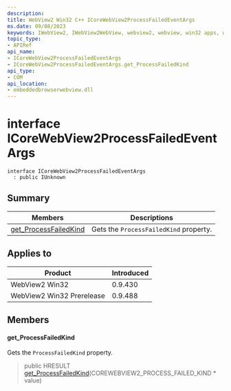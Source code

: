 ```yaml
---
description: 
title: WebView2 Win32 C++ ICoreWebView2ProcessFailedEventArgs
ms.date: 09/08/2023
keywords: IWebView2, IWebView2WebView, webview2, webview, win32 apps, win32, edge, ICoreWebView2, ICoreWebView2Controller, browser control, edge html, ICoreWebView2ProcessFailedEventArgs
topic_type: 
- APIRef
api_name:
- ICoreWebView2ProcessFailedEventArgs
- ICoreWebView2ProcessFailedEventArgs.get_ProcessFailedKind
api_type:
- COM
api_location:
- embeddedbrowserwebview.dll
---
```


# interface ICoreWebView2ProcessFailedEventArgs

```
interface ICoreWebView2ProcessFailedEventArgs
  : public IUnknown
```

## Summary

 Members                        | Descriptions
--------------------------------|---------------------------------------------
[get_ProcessFailedKind](#get_processfailedkind) | Gets the `ProcessFailedKind` property.

## Applies to

Product                         | Introduced
--------------------------------|---------------------------------------------
WebView2 Win32            |    0.9.430
WebView2 Win32 Prerelease |    0.9.488

## Members

#### get_ProcessFailedKind

Gets the `ProcessFailedKind` property.

> public HRESULT [get_ProcessFailedKind](#get_processfailedkind)(COREWEBVIEW2_PROCESS_FAILED_KIND * value)

